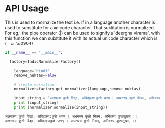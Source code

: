 
# API Usage
This is used to mornalize the text i.e. if in a language another character is used to substitute for a unicode character. That subtitution is normalized. For eg.: the pipe operator (|) can be used to signify a 'deergha virama', with this function we can substitute it with its actual unicode character which is (। or \u0964)

```python
if __name__ == '__main__': 

  factory=IndicNormalizerFactory()
    
    language='hindi'
    remove_nuktas=False
    
    # create normalizer
    normalizer=factory.get_normalizer(language,remove_nuktas)

    input_string = "अलसस्य कुतो विद्या, अविद्यस्य:कुतो धनम् | अधनस्य कुतो मित्रम्, अमित्रस्य कुतःसुखम् ||"
    print (input_string)
    print (normalizer.normalize(input_string))

```


```python
अलसस्य कुतो विद्या, अविद्यस्य:कुतो धनम् | अधनस्य कुतो मित्रम्, अमित्रस्य कुतःसुखम् ||
अलसस्य कुतो विद्या, अविद्यस्यःकुतो धनम् । अधनस्य कुतो मित्रम्, अमित्रस्य कुतःसुखम् ।।
```
